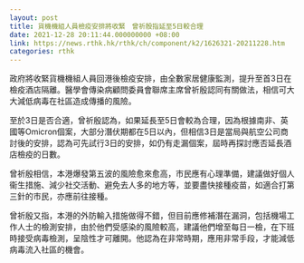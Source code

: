 ```yaml
---
layout: post
title: 貨機機組人員檢疫安排將收緊　曾祈殷指延至5日較合理
date: 2021-12-28 20:11:44.000000000 +08:00
link: https://news.rthk.hk/rthk/ch/component/k2/1626321-20211228.htm
categories: rthk
---
```


政府將收緊貨機機組人員回港後檢疫安排，由全數家居健康監測，提升至首3日在檢疫酒店隔離。醫學會傳染病顧問委員會聯席主席曾祈殷認同有關做法，相信可大大減低病毒在社區造成傳播的風險。

至於3日是否合適，曾祈殷認為，如果延長至5日會較為合理，因為根據南非、英國等Omicron個案，大部分潛伏期都在5日以內，但相信3日是當局與航空公司商討後的安排，認為可先試行3日的安排，如仍有走漏個案，屆時再探討應否延長酒店檢疫的日數。

曾祈殷相信，本港爆發第五波的風險愈來愈高，市民應有心理準備，建議做好個人衞生措施、減少社交活動、避免去人多的地方等，並要盡快接種疫苗，如適合打第三針的市民，亦應前往接種。

曾祈殷又指，本港的外防輸入措施做得不錯，但目前應修補潛在漏洞，包括機場工作人士的檢測安排，由於他們受感染的風險較高，建議他們增至每日一檢，在下班時接受病毒檢測，呈陰性才可離開。他認為在非常時期，應用非常手段，才能減低病毒流入社區的機會。
